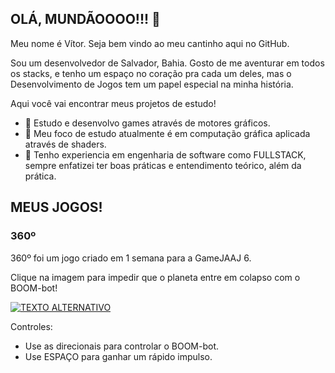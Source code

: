 ## OLÁ, MUNDÃOOOO!!! 👋

Meu nome é Vítor. Seja bem vindo ao meu cantinho aqui no GitHub.

Sou um desenvolvedor de Salvador, Bahia. Gosto de me aventurar em todos os stacks, e tenho um espaço no coração pra cada um deles, mas o Desenvolvimento de Jogos tem um papel especial na minha história.

Aqui você vai encontrar meus projetos de estudo!

- 🥰 Estudo e desenvolvo games através de motores gráficos.
- 🧠 Meu foco de estudo atualmente é em computação gráfica aplicada através de shaders.
- 🔭 Tenho experiencia em engenharia de software como FULLSTACK, sempre enfatizei ter boas práticas e entendimento teórico, além da prática.

## MEUS JOGOS!


### 360º

360º foi um jogo criado em 1 semana para a GameJAAJ 6.

Clique na imagem para impedir que o planeta entre em colapso com o BOOM-bot!

[![TEXTO ALTERNATIVO](https://img.itch.zone/aW1nLzY2NDg2NTgucG5n/original/UUUnWn.png)](https://bardo.itch.io/360)

Controles:
- Use as direcionais para controlar o BOOM-bot. 
- Use ESPAÇO para ganhar um rápido impulso.
